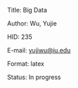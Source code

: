 
Title: Big Data

Author: Wu, Yujie

HID: 235

E-mail: yujiwu@iu.edu

Format: latex

Status: In progress
